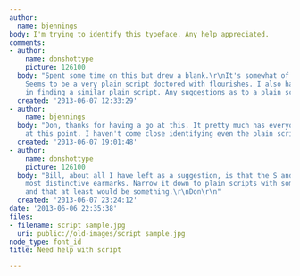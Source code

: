 ```yaml
---
author:
  name: bjennings
body: I'm trying to identify this typeface. Any help appreciated.
comments:
- author:
    name: donshottype
    picture: 126100
  body: "Spent some time on this but drew a blank.\r\nIt's somewhat of an oddball.
    Seems to be a very plain script doctored with flourishes. I also had no success
    in finding a similar plain script. Any suggestions as to a plain script?\r\nDon"
  created: '2013-06-07 12:33:29'
- author:
    name: bjennings
  body: "Don, thanks for having a go at this. It pretty much has everyone stumped
    at this point. I haven't come close identifying even the plain script.\r\n\r\nBill"
  created: '2013-06-07 19:01:48'
- author:
    name: donshottype
    picture: 126100
  body: "Bill, about all I have left as a suggestion, is that the S and s are the
    most distinctive earmarks. Narrow it down to plain scripts with something similar
    and that at least would be something.\r\nDon\r\n"
  created: '2013-06-07 23:24:12'
date: '2013-06-06 22:35:38'
files:
- filename: script sample.jpg
  uri: public://old-images/script sample.jpg
node_type: font_id
title: Need help with script

---
```

